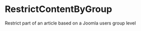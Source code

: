 RestrictContentByGroup
======================

Restrict part of an article based on a Joomla users group level

